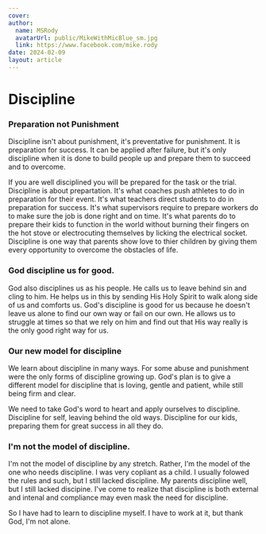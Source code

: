 ```yaml
---
cover: 
author:
  name: MSRody
  avatarUrl: public/MikeWithMicBlue_sm.jpg
  link: https://www.facebook.com/mike.rody
date: 2024-02-09
layout: article
---
```

# Discipline

### Preparation not Punishment
Discipline isn't about punishment, it's preventative for punishment. It is preparation for success. It can be applied after failure, but it's only discipline when it is done to build people up and prepare them to succeed and to overcome. 

If you are well disciplined you will be prepared for the task or the trial. Discipline is about prepartation. It's what coaches push athletes to do in preparation for their event.  It's what teachers direct students to do in preparation for success. It's what supervisors require to prepare workers do to make sure the job is done right and on time. It's what parents do to prepare their kids to function in the world without burning their fingers on the hot stove or electrocuting themselves by licking the electrical socket. Discipline is one way that parents show love to thier children by giving them every opportunity to overcome the obstacles of life.

### God discipline us for good.
God also disciplines us as his people.  He calls us to leave behind sin and cling to him. He helps us in this by sending His Holy Spirit to walk along side of us and comforts us. God's discipline is good for us because he doesn't leave us alone to find our own way or fail on our own.  He allows us to struggle at times so that we rely on him and find out that His way really is the only good right way for us.

### Our new model for discipline

We learn about discipline in many ways. For some abuse and punishment were the only forms of discipline growing up. God's plan is to give a different model for discipline that is loving, gentle and patient, while still being firm and clear.

We need to take God's word to heart and apply ourselves to discipline. Discipline for self, leaving behind the old ways. Discipline for our kids, preparing them for great success in all they do.

### I'm not the model of discipline.

I'm not the model of discipline by any stretch.  Rather, I'm the model of the one who needs discipline.  I was very copliant as a child.  I usually folowed the rules and such, but I still lacked discipline. My parents discipline well, but I still lacked discipine. I've come to realize that discipline is both external and intenal and compliance may even mask the need for discipline.

So  I have had to learn to discipline myself.  I have to work at it, but thank God, I'm not alone.
